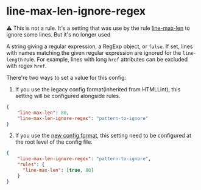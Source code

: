 # line-max-len-ignore-regex

⚠ This is not a rule. It's a setting that was use by the rule [line-max-len](../line-max-len/README.md) to ignore some lines. But it's no longer used

A string giving a regular expression, a RegExp object, or `false`. If set, lines with names matching the given regular expression are ignored for the `line-length` rule. For example, lines with long `href` attributes can be excluded with regex `href`.

There're two ways to set a value for this config:

1. If you use the legacy config format(inherited from HTMLLint), this setting will be configured alongside rules.

  ```json
  {
      "line-max-len": 80,
      "line-max-len-ignore-regex": "pattern-to-ignore"
  }
  ```

2. If you use the [new config format](../../../../../doc/docs/user-guide/configuration.md), this setting need to be configured at the root level of the config file.

  ```json
  {
      "line-max-len-ignore-regex": "pattern-to-ignore",
      "rules": {
        "line-max-len": [true, 80]
      }
  }
  ```
